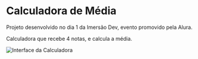 # Calculadora de Média

Projeto desenvolvido no dia 1 da Imersão Dev, evento promovido pela Alura.

Calculadora que recebe 4 notas, e calcula a média.

![Interface da Calculadora](https://github.com/SantiVinius/calculadora-media/blob/main/dia%201%20-%20calcular%20m%C3%A9dia%20de%20notas.png?raw=true)
